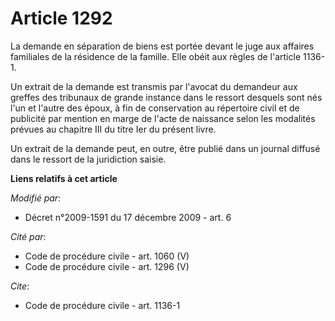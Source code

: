 # Article 1292

La demande en séparation de biens est portée devant le juge aux affaires familiales de la résidence de la famille. Elle obéit
aux règles de l'article 1136-1. 

Un extrait de la demande est transmis par l'avocat du demandeur aux greffes des tribunaux de grande instance dans le ressort
desquels sont nés l'un et l'autre des époux, à fin de conservation au répertoire civil et de publicité par mention en marge
de l'acte de naissance selon les modalités prévues au chapitre III du titre Ier du présent livre. 

Un extrait de la demande peut, en outre, être publié dans un journal diffusé dans le ressort de la juridiction saisie.

**Liens relatifs à cet article**

_Modifié par_:

  - Décret n°2009-1591 du 17 décembre 2009 - art. 6

_Cité par_:

  - Code de procédure civile - art. 1060 (V)
  - Code de procédure civile - art. 1296 (V)

_Cite_:

  - Code de procédure civile - art. 1136-1

